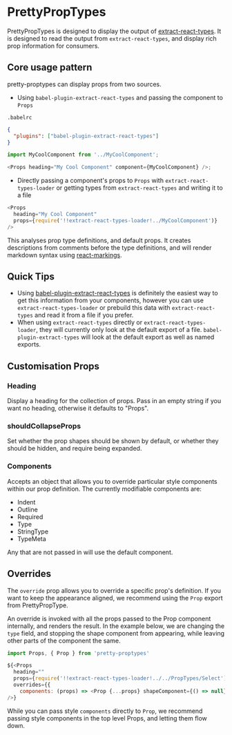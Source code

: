 # PrettyPropTypes

PrettyPropTypes is designed to display the output of
[extract-react-types](https://www.npmjs.com/package/extract-react-types). It is
designed to read the output from `extract-react-types`, and display rich prop
information for consumers.

## Core usage pattern

pretty-proptypes can display props from two sources.

- Using `babel-plugin-extract-react-types` and passing the component to `Props`

`.babelrc`

```json
{
  "plugins": ["babel-plugin-extract-react-types"]
}
```

```js
import MyCoolComponent from '../MyCoolComponent';

<Props heading="My Cool Component" component={MyCoolComponent} />;
```

- Directly passing a component's props to `Props` with `extract-react-types-loader` or getting types from `extract-react-types` and writing it to a file

```js
<Props
  heading="My Cool Component"
  props={require('!!extract-react-types-loader!../MyCoolComponent')}
/>
```

This analyses prop type definitions, and default props. It creates descriptions
from comments before the type definitions, and will render markdown syntax using [react-markings](https://www.npmjs.com/package/react-markings).

## Quick Tips

- Using [babel-plugin-extract-react-types](https://www.npmjs.com/package/babel-plugin-extract-react-types)
  is definitely the easiest way to get this information from your components, however
  you can use `extract-react-types-loader` or prebuild this data with `extract-react-types` and read it from a file if
  you prefer.
- When using `extract-react-types` directly or `extract-react-types-loader`, they will currently only look at the default export
  of a file. `babel-plugin-extract-types` will look at the default export as well as named exports.

## Customisation Props

### Heading

Display a heading for the collection of props. Pass in an empty string if you want
no heading, otherwise it defaults to "Props".

### shouldCollapseProps

Set whether the prop shapes should be shown by default, or whether they should
be hidden, and require being expanded.

### Components

Accepts an object that allows you to override particular style components within
our prop definition. The currently modifiable components are:

- Indent
- Outline
- Required
- Type
- StringType
- TypeMeta

Any that are not passed in will use the default component.

## Overrides

The `override` prop allows you to override a specific prop's definition. If you
want to keep the appearance aligned, we recommend using the `Prop` export from
PrettyPropType.

An override is invoked with all the props passed to the Prop component internally,
and renders the result. In the example below, we are changing the `type` field,
and stopping the shape component from appearing, while leaving other parts of the
component the same.

```js
import Props, { Prop } from 'pretty-proptypes'

${<Props
  heading=""
  props={require('!!extract-react-types-loader!../../PropTypes/Select')}
  overrides={{
    components: (props) => <Prop {...props} shapeComponent={() => null} type="All Components Object" /> }}
/>}
```

While you can pass style `components` directly to `Prop`, we recommend passing
style components in the top level Props, and letting them flow down.
